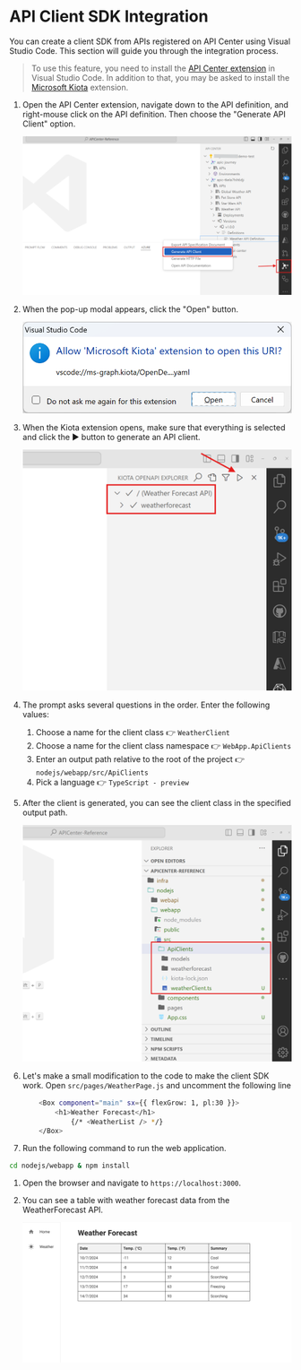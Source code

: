 <!-- markdownlint-disable MD033 -->
# API Client SDK Integration

You can create a client SDK from APIs registered on API Center using Visual Studio Code. This section will guide you through the integration process.

> To use this feature, you need to install the [API Center extension](https://marketplace.visualstudio.com/items?itemName=apidev.azure-api-center) in Visual Studio Code. In addition to that, you may be asked to install the [Microsoft Kiota](https://marketplace.visualstudio.com/items?itemName=ms-graph.kiota) extension.

1. Open the API Center extension, navigate down to the API definition, and right-mouse click on the API definition. Then choose the "Generate API Client" option.

   ![Context Menu: Generate API Client](./images/api-client-sdk-integration-javascript-01.png)

1. When the pop-up modal appears, click the "Open" button.

   ![Pop-up: Open Microsoft Kiota](./images/api-client-sdk-integration-02.png)

1. When the Kiota extension opens, make sure that everything is selected and click the ▶️ button to generate an API client.

   ![Microsoft Kiota: Generate API Client](./images/api-client-sdk-integration-javascript-03.png)

1. The prompt asks several questions in the order. Enter the following values:
   1. Choose a name for the client class 👉 `WeatherClient`
   1. Choose a name for the client class namespace 👉 `WebApp.ApiClients`
   1. Enter an output path relative to the root of the project 👉 `nodejs/webapp/src/ApiClients`
   1. Pick a language 👉 `TypeScript - preview`

1. After the client is generated, you can see the client class in the specified output path.

   ![Generated API Client](./images/api-client-sdk-integration-javascript-04.png)

1. Let's make a small modification to the code to make the client SDK work. Open `src/pages/WeatherPage.js` and uncomment the following line

    ```bash
        <Box component="main" sx={{ flexGrow: 1, pl:30 }}>
            <h1>Weather Forecast</h1>
                {/* <WeatherList /> */}
        </Box>
    ```

1. Run the following command to run the web application.

```bash
cd nodejs/webapp & npm install
```

1. Open the browser and navigate to `https://localhost:3000`.
1. You can see a table with weather forecast data from the WeatherForecast API.

   ![Web Application: Weather Forecast API](./images/api-client-sdk-integration-javascript-05.png)
